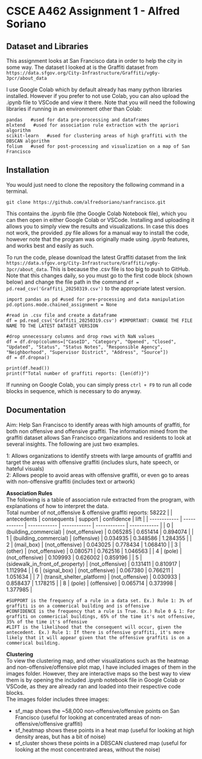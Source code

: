# CSCE A462 Assignment 1 - Alfred Soriano
## Dataset and Libraries

This assignment looks at San Francisco data in order to help the city in some way.
The dataset I looked at is the Graffiti dataset from `https://data.sfgov.org/City-Infrastructure/Graffiti/vg6y-3pcr/about_data`

I use Google Colab which by default already has many python libraries installed.
However if you prefer to not use Colab, you can also upload the .ipynb file to VSCode and view it there. 
Note that you will need the following libraries if running in an environment other than Colab:
```
pandas   #used for data pre-processing and dataframes
mlxtend   #used for association rule extraction with the apriori algorithm
scikit-learn   #used for clustering areas of high graffiti with the DBSCAN algorithm
folium   #used for post-processing and visualization on a map of San Francisco
```

## Installation

You would just need to clone the repository the following command in a terminal.
```
git clone https://github.com/alfredsoriano/sanfrancisco.git
```
This contains the .ipynb file (the Google Colab Notebook file), which you can then open in either
Google Colab or VSCode. Installing and uploading it allows you to simply view the results and visualizations.
In case this does not work, the provided .py file allows for a manual way to install the code, however note that the program
was originally made using .ipynb features, and works best and easily as such.  

To run the code, please download the latest Graffiti dataset from the link `https://data.sfgov.org/City-Infrastructure/Graffiti/vg6y-3pcr/about_data`.
This is because the .csv file is too big to push to GitHub.
Note that this changes daily, so you must go to the first code block (shown below) and change the file path in the command `df = pd.read_csv('Graffiti_20250319.csv')` to the appropriate latest version.

```
import pandas as pd #used for pre-processing and data manipulation
pd.options.mode.chained_assignment = None

#read in .csv file and create a dataframe
df = pd.read_csv('Graffiti_20250319.csv') #IMPORTANT: CHANGE THE FILE NAME TO THE LATEST DATASET VERSION

#drop unnecessary columns and drop rows with NaN values
df = df.drop(columns=["CaseID", "Category", "Opened", "Closed", "Updated", "Status", "Status Notes", "Responsible Agency", "Neighborhood", "Supervisor District", "Address", "Source"])
df = df.dropna()

print(df.head())
print(f"Total number of graffiti reports: {len(df)}")
```

If running on Google Colab, you can simply press `ctrl + F9` to run all code blocks in sequence, which is necessary to do anyway.

## Documentation
Aim: Help San Francisco to identify areas with high amounts of graffiti, for both non offensive and offensive graffiti.
The information mined from the graffiti dataset allows San Francisco organizations and residents to look at several insights. The following are just two examples.  

1: Allows organizations to identify streets with large amounts of graffiti and target the areas with offensive graffiti (includes slurs, hate speech, or hateful visuals)  
2: Allows people to avoid areas with offensive graffiti, or even go to areas with non-offensive graffiti (includes text or artwork)  

**Association Rules**  
The following is a table of association rule extracted from the program, with explanations of how to interpret the data.  
Total number of not_offensive & offensive graffiti reports: 58222
| | antecedents	| consequents	| support	| confidence	| lift |
| ------------ | ------------ | ------------ | ------------ | ------------ | ------------ |
| 0	| (building_commercial)	| (not_offensive)	| 0.065285	| 0.651414	| 0.894074 | 
| 1	| (building_commercial)	| (offensive)	| 0.034935	| 0.348586	| 1.284355 | 
| 2	| (mail_box)	| (not_offensive)	| 0.043025	| 0.778434	| 1.068410 | 
| 3	| (other)	| (not_offensive)	| 0.080571	| 0.762516	| 1.046563 | 
| 4	| (pole)	| (not_offensive)	| 0.109993	| 0.626002	| 0.859196 | 
| 5	| (sidewalk_in_front_of_property)	| (not_offensive)	| 0.131411	| 0.810917	| 1.112994 | 
| 6	| (signal_box)	| (not_offensive)	| 0.067380	| 0.766211	| 1.051634 | 
| 7	| (transit_shelter_platform)	| (not_offensive)	| 0.030933	| 0.858437	| 1.178215 | 
| 8	| (pole) | (offensive)	| 0.065714	| 0.373998	| 1.377985 | 
```
#SUPPORT is the frequency of a rule in a data set. Ex.) Rule 1: 3% of graffiti is on a commerical building and is offensive
#CONFIDENCE is the frequency that a rule is True. Ex.) Rule 0 & 1: For graffiti on commericial buildings, 65% of the time it's not offensive, 35% of the time it's offensive
#LIFT is the likelihood that the consequent will occur, given the antecedent. Ex.) Rule 1: If there is offensive graffiti, it's more likely that it will appear given that the offensive graffiti is on a commerical building.
```
  
**Clustering**  
To view the clustering map, and other visualizations such as the heatmap and non-offensive/offensive plot map,
I have included images of them in the images folder. However, they are interactive maps so the best way to view them is by opening
the included .ipynb notebook file in Google Colab or VSCode, as they are already ran and loaded into their respective code blocks.  
The images folder includes three images:
- sf_map shows the ~58,000 non-offensive/offensive points on San Francisco (useful for looking at concentrated areas of non-offensive/offensive graffiti)
- sf_heatmap shows these points in a heat map (useful for looking at high density areas, but has a bit of noise)
- sf_cluster shows these points in a DBSCAN clustered map (useful for looking at the most concentrated areas, without the noise)
